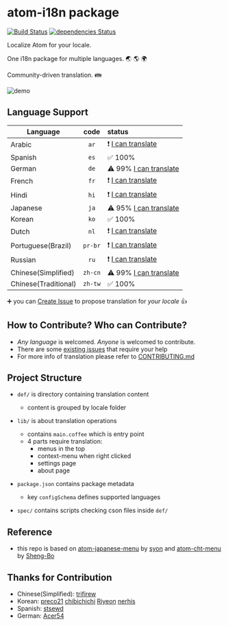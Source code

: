 # atom-i18n package

[![Build Status](https://travis-ci.org/liuderchi/atom-i18n.svg?branch=master)](https://travis-ci.org/liuderchi/atom-i18n) [![dependencies Status](https://david-dm.org/liuderchi/atom-i18n/status.svg)](https://david-dm.org/liuderchi/atom-i18n)

Localize Atom for your locale.

One i18n package for multiple languages. :earth_asia: :earth_americas: :earth_africa:

Community-driven translation. :family:

![demo](https://cloud.githubusercontent.com/assets/4994705/21954194/b0cd5cbe-da85-11e6-96e0-c02202b947d0.png)

## Language Support

| Language | code | status |
| -------- |:----:|:-------|
| Arabic | `ar` | :exclamation: [I can translate](https://github.com/liuderchi/atom-i18n/issues?utf8=%E2%9C%93&q=is%3Aissue%20is%3Aopen%20label%3A%22help%20wanted%22%20label%3A%22i18n%20ar%22) |
| Spanish | `es` | :white_check_mark: 100% |
| German | `de` | :warning: 99% [I can translate](https://github.com/liuderchi/atom-i18n/issues?utf8=%E2%9C%93&q=is%3Aissue%20is%3Aopen%20label%3A%22help%20wanted%22%20label%3A%22i18n%20de%22) |
| French | `fr` | :exclamation: [I can translate](https://github.com/liuderchi/atom-i18n/issues?utf8=%E2%9C%93&q=is%3Aissue%20is%3Aopen%20label%3A%22help%20wanted%22%20label%3A%22i18n%20fr%22) |
| Hindi | `hi` | :exclamation: [I can translate](https://github.com/liuderchi/atom-i18n/issues?utf8=%E2%9C%93&q=is%3Aissue%20is%3Aopen%20label%3A%22help%20wanted%22%20label%3A%22i18n%20hi%22) |
| Japanese | `ja` | :warning: 95% [I can translate](https://github.com/liuderchi/atom-i18n/issues?utf8=%E2%9C%93&q=is%3Aissue%20is%3Aopen%20label%3A%22help%20wanted%22%20label%3A%22i18n%20ja%22) |
| Korean | `ko` | :white_check_mark: 100% |
| Dutch | `nl` | :exclamation: [I can translate](https://github.com/liuderchi/atom-i18n/issues?utf8=%E2%9C%93&q=is%3Aissue%20is%3Aopen%20label%3A%22help%20wanted%22%20label%3A%22i18n%20nl%22) |
| Portuguese(Brazil) | `pr-br` | :exclamation: [I can translate](https://github.com/liuderchi/atom-i18n/issues?utf8=%E2%9C%93&q=is%3Aissue%20is%3Aopen%20label%3A%22help%20wanted%22%20label%3A%22i18n%20pr-br%22) |
| Russian | `ru` | :exclamation: [I can translate](https://github.com/liuderchi/atom-i18n/issues?utf8=%E2%9C%93&q=is%3Aissue%20is%3Aopen%20label%3A%22help%20wanted%22%20label%3A%22i18n%20ru%22) |
| Chinese(Simplified) |  `zh-cn` | :warning: 99% [I can translate](https://github.com/liuderchi/atom-i18n/issues?utf8=%E2%9C%93&q=is%3Aissue%20is%3Aopen%20label%3A%22help%20wanted%22%20label%3A%22i18n%20zh-cn%22) |
| Chinese(Traditional) | `zh-tw` | :white_check_mark: 100% |


 :heavy_plus_sign: you can [Create Issue](https://github.com/liuderchi/atom-i18n/issues/new) to propose translation for *your locale* :+1:


## How to Contribute? Who can Contribute?

  - *Any language* is welcomed. *Anyone* is welcomed to contribute.
  - There are some [existing issues](https://github.com/liuderchi/atom-i18n/issues?q=is%3Aopen+is%3Aissue+label%3A%22help+wanted%22) that require your help
  - For more info of translation please refer to [CONTRIBUTING.md](https://github.com/liuderchi/atom-i18n/blob/master/CONTRIBUTING.md)


## Project Structure

  * `def/` is directory containing translation content
      * content is grouped by locale folder

  * `lib/` is about translation operations
      * contains `main.coffee` which is entry point
      * 4 parts require translation:
          * menus in the top
          * context-menu when right clicked
          * settings page
          * about page

  * `package.json` contains package metadata
      * key `configSchema` defines supported languages

  * `spec/` contains scripts checking cson files inside `def/`

## Reference

  - this repo is based on [atom-japanese-menu](https://atom.io/packages/japanese-menu) by [syon](https://atom.io/users/syon) and [atom-cht-menu](https://atom.io/packages/cht-menu) by [Sheng-Bo](https://atom.io/users/Sheng-Bo)


## Thanks for Contribution

  - Chinese(Simplified): [trifirew](https://github.com/trifirew)
  - Korean: [preco21](https://github.com/preco21) [chibichichi](https://github.com/chibichichi) [Riyeon](https://github.com/Riyeon) [nerhis](https://github.com/nerhis)
  - Spanish: [stsewd](https://github.com/stsewd)
  - German: [Acer54](https://github.com/Acer54)
